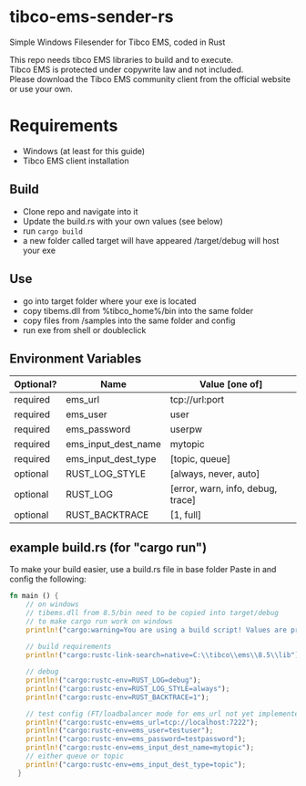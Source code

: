 # tibco-ems-sender-rs
Simple Windows Filesender for Tibco EMS, coded in Rust 

This repo needs tibco EMS libraries to build and to execute.  
Tibco EMS is protected under copywrite law and not included.  
Please download the Tibco EMS community client from the official website or use your own.

# Requirements
* Windows (at least for this guide)
* Tibco EMS client installation

## Build
* Clone repo and navigate into it
* Update the build.rs with your own values (see below)
* run ` cargo build `
* a new folder called target will have appeared /target/debug will host your exe

## Use
* go into target folder where your exe is located
* copy tibems.dll from %tibco_home%/bin into the same folder
* copy files from /samples into the same folder and config
* run exe from shell or doubleclick

## Environment Variables
| Optional? | Name | Value [one of] |
|---|---|---|
| required | ems_url | tcp://url:port |  
| required | ems_user | user |
| required | ems_password | userpw |
| required | ems_input_dest_name | mytopic |
| required | ems_input_dest_type | [topic, queue] |
| optional | RUST_LOG_STYLE | [always, never, auto] |
| optional | RUST_LOG | [error, warn, info, debug, trace] |
| optional | RUST_BACKTRACE | [1, full]

## example build.rs (for "cargo run")
To make your build easier, use a build.rs file in base folder
Paste in and config the following:

```rust
fn main () {
    // on windows
    // tibems.dll from 8.5/bin need to be copied into target/debug
    // to make cargo run work on windows
    println!("cargo:warning=You are using a build script! Values are prefilled");
    
    // build requirements
    println!("cargo:rustc-link-search=native=C:\\tibco\\ems\\8.5\\lib");

    // debug
    println!("cargo:rustc-env=RUST_LOG=debug");
    println!("cargo:rustc-env=RUST_LOG_STYLE=always");
    println!("cargo:rustc-env=RUST_BACKTRACE=1");

    // test config (FT/loadbalancer mode for ems_url not yet implemented in underlying rust-ems-lib)
    println!("cargo:rustc-env=ems_url=tcp://localhost:7222");
    println!("cargo:rustc-env=ems_user=testuser");
    println!("cargo:rustc-env=ems_password=testpassword");
    println!("cargo:rustc-env=ems_input_dest_name=mytopic");
    // either queue or topic
    println!("cargo:rustc-env=ems_input_dest_type=topic");
  }
```
